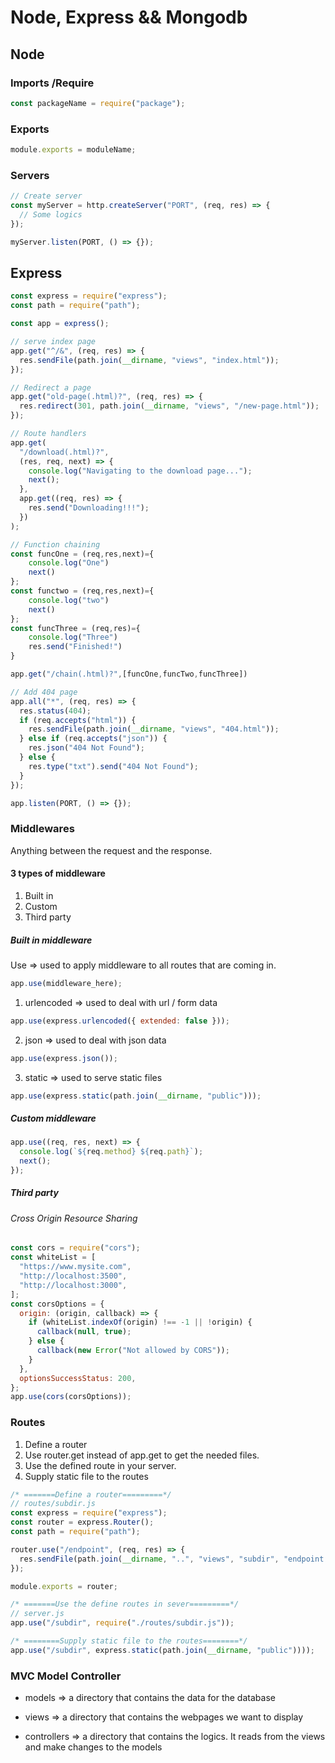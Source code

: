 # Node, Express && Mongodb

## Node

### Imports /Require

```js
const packageName = require("package");
```

### Exports

```js
module.exports = moduleName;
```

### Servers

```js
// Create server
const myServer = http.createServer("PORT", (req, res) => {
  // Some logics
});

myServer.listen(PORT, () => {});
```

## Express

```js
const express = require("express");
const path = require("path");

const app = express();

// serve index page
app.get("^/&", (req, res) => {
  res.sendFile(path.join(__dirname, "views", "index.html"));
});

// Redirect a page
app.get("old-page(.html)?", (req, res) => {
  res.redirect(301, path.join(__dirname, "views", "/new-page.html"));
});

// Route handlers
app.get(
  "/download(.html)?",
  (res, req, next) => {
    console.log("Navigating to the download page...");
    next();
  },
  app.get((req, res) => {
    res.send("Downloading!!!");
  })
);

// Function chaining
const funcOne = (req,res,next)={
    console.log("One")
    next()
};
const functwo = (req,res,next)={
    console.log("two")
    next()
};
const funcThree = (req,res)={
    console.log("Three")
    res.send("Finished!")
}

app.get("/chain(.html)?",[funcOne,funcTwo,funcThree])

// Add 404 page
app.all("*", (req, res) => {
  res.status(404);
  if (req.accepts("html")) {
    res.sendFile(path.join(__dirname, "views", "404.html"));
  } else if (req.accepts("json")) {
    res.json("404 Not Found");
  } else {
    res.type("txt").send("404 Not Found");
  }
});

app.listen(PORT, () => {});
```

### Middlewares

Anything between the request and the response.

#### 3 types of middleware

1. Built in
2. Custom
3. Third party

##### Built in middleware

Use => used to apply middleware to all routes that are coming in.

```js
app.use(middleware_here);
```

1. urlencoded => used to deal with url / form data

```js
app.use(express.urlencoded({ extended: false }));
```

2. json => used to deal with json data

```js
app.use(express.json());
```

3. static => used to serve static files

```js
app.use(express.static(path.join(__dirname, "public")));
```

##### Custom middleware

```js
app.use((req, res, next) => {
  console.log(`${req.method} ${req.path}`);
  next();
});
```

##### Third party

###### Cross Origin Resource Sharing

```js
const cors = require("cors");
const whiteList = [
  "https://www.mysite.com",
  "http://localhost:3500",
  "http://localhost:3000",
];
const corsOptions = {
  origin: (origin, callback) => {
    if (whiteList.indexOf(origin) !== -1 || !origin) {
      callback(null, true);
    } else {
      callback(new Error("Not allowed by CORS"));
    }
  },
  optionsSuccessStatus: 200,
};
app.use(cors(corsOptions));
```

### Routes

1. Define a router
2. Use router.get instead of app.get to get the needed files.
3. Use the defined route in your server.
4. Supply static file to the routes

```js
/* =======Define a router=========*/
// routes/subdir.js
const express = require("express");
const router = express.Router();
const path = require("path");

router.use("/endpoint", (req, res) => {
  res.sendFile(path.join(__dirname, "..", "views", "subdir", "endpoint.html"));
});

module.exports = router;
```

```js
/* =======Use the define routes in sever=========*/
// server.js
app.use("/subdir", require("./routes/subdir.js"));

/* ========Supply static file to the routes========*/
app.use("/subdir", express.static(path.join(__dirname, "public"))));
```

### MVC Model Controller

- models => a directory that contains the data for the database

- views => a directory that contains the webpages we want to display

- controllers => a directory that contains the logics. It reads from the views and make changes to the models
